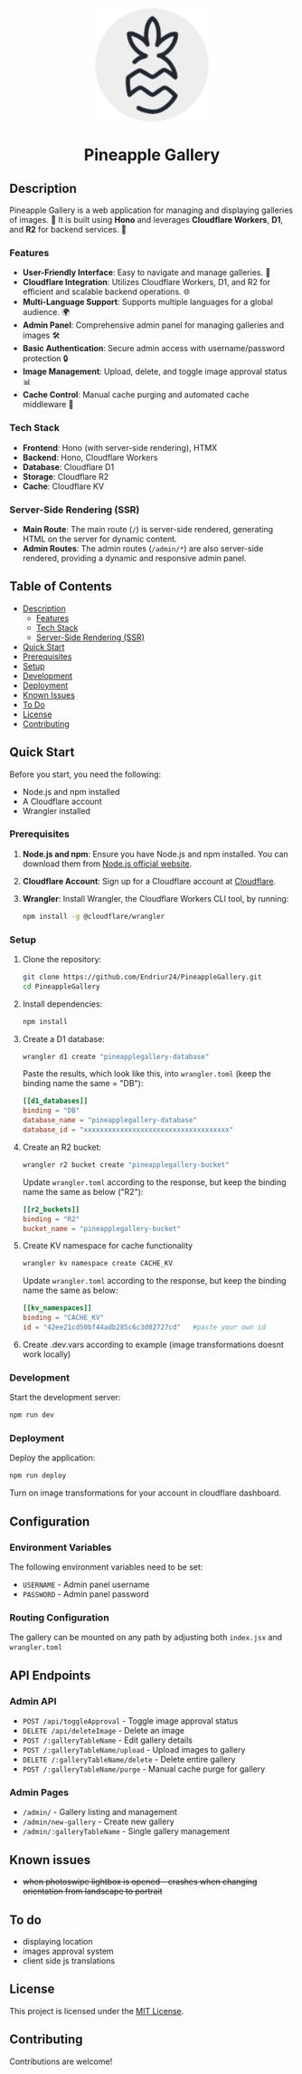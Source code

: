 <div align="center">
  <img src="public/android-chrome-512x512.png" alt="Pineapple Gallery Logo" width="200" height="200">
  <h1>Pineapple Gallery</h1>
</div>

## Description

Pineapple Gallery is a web application for managing and displaying galleries of images. 📸 It is built using **Hono** and leverages **Cloudflare Workers**, **D1**, and **R2** for backend services. 🚀

### Features

- **User-Friendly Interface**: Easy to navigate and manage galleries. 🌟
- **Cloudflare Integration**: Utilizes Cloudflare Workers, D1, and R2 for efficient and scalable backend operations. 🌐
- **Multi-Language Support**: Supports multiple languages for a global audience. 🌍
- **Admin Panel**: Comprehensive admin panel for managing galleries and images 🛠️
- **Basic Authentication**: Secure admin access with username/password protection 🔒
- **Image Management**: Upload, delete, and toggle image approval status 📊
- **Cache Control**: Manual cache purging and automated cache middleware 🔄

### Tech Stack

- **Frontend**: Hono (with server-side rendering), HTMX
- **Backend**: Hono, Cloudflare Workers
- **Database**: Cloudflare D1
- **Storage**: Cloudflare R2
- **Cache**: Cloudflare KV

### Server-Side Rendering (SSR)

- **Main Route**: The main route (`/`) is server-side rendered, generating HTML on the server for dynamic content.
- **Admin Routes**: The admin routes (`/admin/*`) are also server-side rendered, providing a dynamic and responsive admin panel.

## Table of Contents

- [Description](#description)
  - [Features](#features)
  - [Tech Stack](#tech-stack)
  - [Server-Side Rendering (SSR)](#server-side-rendering-ssr)
- [Quick Start](#quick-start)
- [Prerequisites](#prerequisites)
- [Setup](#setup)
- [Development](#development)
- [Deployment](#deployment)
- [Known Issues](#known-issues)
- [To Do](#to-do)
- [License](#license)
- [Contributing](#contributing)

## Quick Start

Before you start, you need the following:

- Node.js and npm installed
- A Cloudflare account
- Wrangler installed

### Prerequisites

1. **Node.js and npm**: Ensure you have Node.js and npm installed. You can download them from [Node.js official website](https://nodejs.org/).
2. **Cloudflare Account**: Sign up for a Cloudflare account at [Cloudflare](https://www.cloudflare.com/).
3. **Wrangler**: Install Wrangler, the Cloudflare Workers CLI tool, by running:

   ```sh
   npm install -g @cloudflare/wrangler
   ```

### Setup

1. Clone the repository:

   ```sh
   git clone https://github.com/Endriur24/PineappleGallery.git
   cd PineappleGallery
   ```

2. Install dependencies:

   ```sh
   npm install
   ```

3. Create a D1 database:

   ```sh
   wrangler d1 create "pineapplegallery-database"
   ```

   Paste the results, which look like this, into `wrangler.toml` (keep the binding name the same = "DB"):

   ```toml
   [[d1_databases]]
   binding = "DB"
   database_name = "pineapplegallery-database"
   database_id = "xxxxxxxxxxxxxxxxxxxxxxxxxxxxxxxxxxxx"
   ```

4. Create an R2 bucket:

   ```sh
   wrangler r2 bucket create "pineapplegallery-bucket"
   ```

   Update `wrangler.toml` according to the response, but keep the binding name the same as below ("R2"):

   ```toml
   [[r2_buckets]]
   binding = "R2"
   bucket_name = "pineapplegallery-bucket"
   ```

5. Create KV namespace for cache functionality

   ```sh
   wrangler kv namespace create CACHE_KV
   ```

   Update `wrangler.toml` according to the response, but keep the binding name the same as below:

   ```toml
   [[kv_namespaces]]
   binding = "CACHE_KV"
   id = "42ee21cd50bf44adb285c6c3d02727cd"   #paste your own id
   ```

6. Create .dev.vars according to example (image transformations doesnt work locally)

### Development

Start the development server:

```sh
npm run dev
```

### Deployment

Deploy the application:

```sh
npm run deploy
```

Turn on image transformations for your account in cloudflare dashboard.

## Configuration

### Environment Variables

The following environment variables need to be set:

- `USERNAME` - Admin panel username
- `PASSWORD` - Admin panel password

### Routing Configuration

The gallery can be mounted on any path by adjusting both `index.jsx` and `wrangler.toml`

## API Endpoints

### Admin API

- `POST /api/toggleApproval` - Toggle image approval status
- `DELETE /api/deleteImage` - Delete an image
- `POST /:galleryTableName` - Edit gallery details
- `POST /:galleryTableName/upload` - Upload images to gallery
- `DELETE /:galleryTableName/delete` - Delete entire gallery
- `POST /:galleryTableName/purge` - Manual cache purge for gallery

### Admin Pages

- `/admin/` - Gallery listing and management
- `/admin/new-gallery` - Create new gallery
- `/admin/:galleryTableName` - Single gallery management

## Known issues

- ~~when photoswipe lightbox is opened - crashes when changing orientation from landscape to portrait~~

## To do

- displaying location
- images approval system
- client side js translations

## License

This project is licensed under the [MIT License](LICENSE).

## Contributing

Contributions are welcome!
